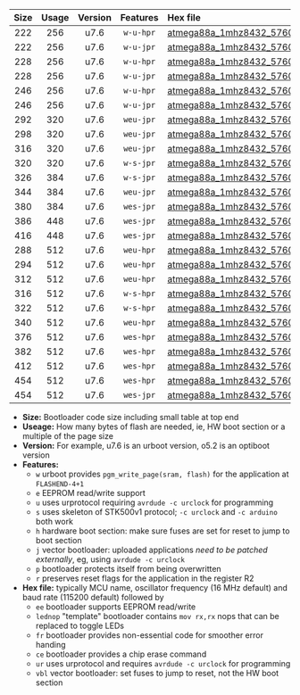 |Size|Usage|Version|Features|Hex file|
|:-:|:-:|:-:|:-:|:--|
|222|256|u7.6|`w-u-hpr`|[atmega88a_1mhz8432_57600bps_ur.hex](https://raw.githubusercontent.com/stefanrueger/urboot/main/atmega88a_1mhz8432_57600bps_ur.hex)|
|222|256|u7.6|`w-u-jpr`|[atmega88a_1mhz8432_57600bps_ur_vbl.hex](https://raw.githubusercontent.com/stefanrueger/urboot/main/atmega88a_1mhz8432_57600bps_ur_vbl.hex)|
|228|256|u7.6|`w-u-hpr`|[atmega88a_1mhz8432_57600bps_lednop_ur.hex](https://raw.githubusercontent.com/stefanrueger/urboot/main/atmega88a_1mhz8432_57600bps_lednop_ur.hex)|
|228|256|u7.6|`w-u-jpr`|[atmega88a_1mhz8432_57600bps_lednop_ur_vbl.hex](https://raw.githubusercontent.com/stefanrueger/urboot/main/atmega88a_1mhz8432_57600bps_lednop_ur_vbl.hex)|
|246|256|u7.6|`w-u-hpr`|[atmega88a_1mhz8432_57600bps_lednop_fr_ur.hex](https://raw.githubusercontent.com/stefanrueger/urboot/main/atmega88a_1mhz8432_57600bps_lednop_fr_ur.hex)|
|246|256|u7.6|`w-u-jpr`|[atmega88a_1mhz8432_57600bps_lednop_fr_ur_vbl.hex](https://raw.githubusercontent.com/stefanrueger/urboot/main/atmega88a_1mhz8432_57600bps_lednop_fr_ur_vbl.hex)|
|292|320|u7.6|`weu-jpr`|[atmega88a_1mhz8432_57600bps_ee_ur_vbl.hex](https://raw.githubusercontent.com/stefanrueger/urboot/main/atmega88a_1mhz8432_57600bps_ee_ur_vbl.hex)|
|298|320|u7.6|`weu-jpr`|[atmega88a_1mhz8432_57600bps_ee_lednop_ur_vbl.hex](https://raw.githubusercontent.com/stefanrueger/urboot/main/atmega88a_1mhz8432_57600bps_ee_lednop_ur_vbl.hex)|
|316|320|u7.6|`weu-jpr`|[atmega88a_1mhz8432_57600bps_ee_lednop_fr_ur_vbl.hex](https://raw.githubusercontent.com/stefanrueger/urboot/main/atmega88a_1mhz8432_57600bps_ee_lednop_fr_ur_vbl.hex)|
|320|320|u7.6|`w-s-jpr`|[atmega88a_1mhz8432_57600bps_vbl.hex](https://raw.githubusercontent.com/stefanrueger/urboot/main/atmega88a_1mhz8432_57600bps_vbl.hex)|
|326|384|u7.6|`w-s-jpr`|[atmega88a_1mhz8432_57600bps_lednop_vbl.hex](https://raw.githubusercontent.com/stefanrueger/urboot/main/atmega88a_1mhz8432_57600bps_lednop_vbl.hex)|
|344|384|u7.6|`weu-jpr`|[atmega88a_1mhz8432_57600bps_ee_lednop_fr_ce_ur_vbl.hex](https://raw.githubusercontent.com/stefanrueger/urboot/main/atmega88a_1mhz8432_57600bps_ee_lednop_fr_ce_ur_vbl.hex)|
|380|384|u7.6|`wes-jpr`|[atmega88a_1mhz8432_57600bps_ee_vbl.hex](https://raw.githubusercontent.com/stefanrueger/urboot/main/atmega88a_1mhz8432_57600bps_ee_vbl.hex)|
|386|448|u7.6|`wes-jpr`|[atmega88a_1mhz8432_57600bps_ee_lednop_vbl.hex](https://raw.githubusercontent.com/stefanrueger/urboot/main/atmega88a_1mhz8432_57600bps_ee_lednop_vbl.hex)|
|416|448|u7.6|`wes-jpr`|[atmega88a_1mhz8432_57600bps_ee_lednop_fr_vbl.hex](https://raw.githubusercontent.com/stefanrueger/urboot/main/atmega88a_1mhz8432_57600bps_ee_lednop_fr_vbl.hex)|
|288|512|u7.6|`weu-hpr`|[atmega88a_1mhz8432_57600bps_ee_ur.hex](https://raw.githubusercontent.com/stefanrueger/urboot/main/atmega88a_1mhz8432_57600bps_ee_ur.hex)|
|294|512|u7.6|`weu-hpr`|[atmega88a_1mhz8432_57600bps_ee_lednop_ur.hex](https://raw.githubusercontent.com/stefanrueger/urboot/main/atmega88a_1mhz8432_57600bps_ee_lednop_ur.hex)|
|312|512|u7.6|`weu-hpr`|[atmega88a_1mhz8432_57600bps_ee_lednop_fr_ur.hex](https://raw.githubusercontent.com/stefanrueger/urboot/main/atmega88a_1mhz8432_57600bps_ee_lednop_fr_ur.hex)|
|316|512|u7.6|`w-s-hpr`|[atmega88a_1mhz8432_57600bps.hex](https://raw.githubusercontent.com/stefanrueger/urboot/main/atmega88a_1mhz8432_57600bps.hex)|
|322|512|u7.6|`w-s-hpr`|[atmega88a_1mhz8432_57600bps_lednop.hex](https://raw.githubusercontent.com/stefanrueger/urboot/main/atmega88a_1mhz8432_57600bps_lednop.hex)|
|340|512|u7.6|`weu-hpr`|[atmega88a_1mhz8432_57600bps_ee_lednop_fr_ce_ur.hex](https://raw.githubusercontent.com/stefanrueger/urboot/main/atmega88a_1mhz8432_57600bps_ee_lednop_fr_ce_ur.hex)|
|376|512|u7.6|`wes-hpr`|[atmega88a_1mhz8432_57600bps_ee.hex](https://raw.githubusercontent.com/stefanrueger/urboot/main/atmega88a_1mhz8432_57600bps_ee.hex)|
|382|512|u7.6|`wes-hpr`|[atmega88a_1mhz8432_57600bps_ee_lednop.hex](https://raw.githubusercontent.com/stefanrueger/urboot/main/atmega88a_1mhz8432_57600bps_ee_lednop.hex)|
|412|512|u7.6|`wes-hpr`|[atmega88a_1mhz8432_57600bps_ee_lednop_fr.hex](https://raw.githubusercontent.com/stefanrueger/urboot/main/atmega88a_1mhz8432_57600bps_ee_lednop_fr.hex)|
|454|512|u7.6|`wes-hpr`|[atmega88a_1mhz8432_57600bps_ee_lednop_fr_ce.hex](https://raw.githubusercontent.com/stefanrueger/urboot/main/atmega88a_1mhz8432_57600bps_ee_lednop_fr_ce.hex)|
|454|512|u7.6|`wes-jpr`|[atmega88a_1mhz8432_57600bps_ee_lednop_fr_ce_vbl.hex](https://raw.githubusercontent.com/stefanrueger/urboot/main/atmega88a_1mhz8432_57600bps_ee_lednop_fr_ce_vbl.hex)|

- **Size:** Bootloader code size including small table at top end
- **Useage:** How many bytes of flash are needed, ie, HW boot section or a multiple of the page size
- **Version:** For example, u7.6 is an urboot version, o5.2 is an optiboot version
- **Features:**
  + `w` urboot provides `pgm_write_page(sram, flash)` for the application at `FLASHEND-4+1`
  + `e` EEPROM read/write support
  + `u` uses urprotocol requiring `avrdude -c urclock` for programming
  + `s` uses skeleton of STK500v1 protocol; `-c urclock` and `-c arduino` both work
  + `h` hardware boot section: make sure fuses are set for reset to jump to boot section
  + `j` vector bootloader: uploaded applications *need to be patched externally*, eg, using `avrdude -c urclock`
  + `p` bootloader protects itself from being overwritten
  + `r` preserves reset flags for the application in the register R2
- **Hex file:** typically MCU name, oscillator frequency (16 MHz default) and baud rate (115200 default) followed by
  + `ee` bootloader supports EEPROM read/write
  + `lednop` "template" bootloader contains `mov rx,rx` nops that can be replaced to toggle LEDs
  + `fr` bootloader provides non-essential code for smoother error handing
  + `ce` bootloader provides a chip erase command
  + `ur` uses urprotocol and requires `avrdude -c urclock` for programming
  + `vbl` vector bootloader: set fuses to jump to reset, not the HW boot section
